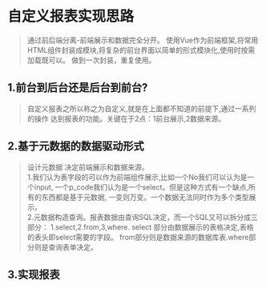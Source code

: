 # 自定义报表实现思路

>通过前后端分离-前端展示和数据完全分开。
使用Vue作为前端框架,将常用HTML组件封装成模块,将复杂的前台界面以简单的形式模块化,使用时按需加载既可以。
做到一次封装，重复使用。

## 1.前台到后台还是后台到前台?
>自定义报表之所以称之为自定义,就是在上面都不知道的前提下,通过一系列的操作
达到报表的功能。关键在于2点：1前台展示,2数据来源。

## 2.基于元数据的数据驱动形式

>设计元数据 决定前端展示和数据来源。<br/>
1.我们认为表字段的可以作为前端组件展示,比如一个No我们可以认为是一个input,
一个p_code我们认为是一个select。但是这种方式有一个缺点,所有的东西都是基于元数据,
一变则万变。一个数据无法同时作为多个类型展示。<br>
2.元数据构造查询。报表数据由查询SQL决定，而一个SQL又可以拆分成三部分：
1.select,2.from,3,where. select 部分由数据展示的表格决定,表格的表头即select需要的字段。
from部分则是数据来源的数据库表.where部分则是查询表单决定。

## 3.实现报表
